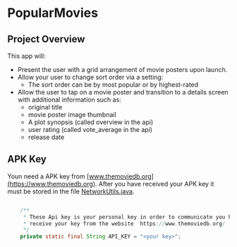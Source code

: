 # PopularMovies

## Project Overview

This app will:
 - Present the user with a grid arrangement of movie posters upon launch.
 - Allow your user to change sort order via a setting:
    - The sort order can be by most popular or by highest-rated
 - Allow the user to tap on a movie poster and transition to a details screen with additional information such as:
   - original title
   - movie poster image thumbnail
   - A plot synopsis (called overview in the api)
   - user rating (called vote_average in the api)
   - release date


## APK Key
Youn need a APK key from [www.themoviedb.org](https://www.themoviedb.org).
After you have received your APK key it must be stored in the file [NetworkUtils.java](./app/src/main/java/com/pinschaneer/bertram/popularmovies/utilities/MovieDb_APKKey.java).

```java

    /**
     * These Api key is your personal key in order to communicate you have to
     * receive your key from the website  https://www.themoviedb.org/
     */
    private static final String API_KEY = "<your key>";
    
```


